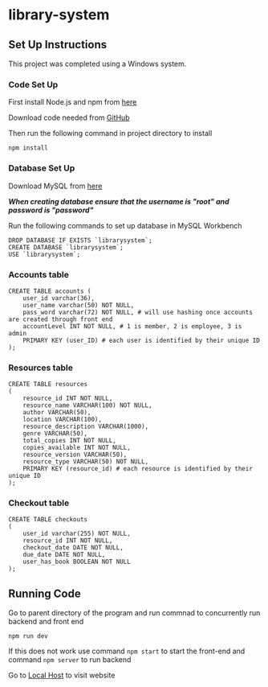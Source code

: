 # library-system

## Set Up Instructions
This project was completed using a Windows system.

### Code Set Up
First install Node.js and npm from [here](https://nodejs.org/en/download/package-manager)

Download code needed from [GitHub](https://github.com/shikhap04/library-system)

Then run the following command in project directory to install
```
npm install
```

### Database Set Up
Download MySQL from [here](https://dev.mysql.com/downloads/installer/)

***When creating database ensure that the username is "root" and password is "password"***

Run the following commands to set up database in MySQL Workbench

```
DROP DATABASE IF EXISTS `librarysystem`;
CREATE DATABASE `librarysystem`;
USE `librarysystem`;
```

### Accounts table
```
CREATE TABLE accounts (
	user_id varchar(36),
    user_name varchar(50) NOT NULL,
    pass_word varchar(72) NOT NULL, # will use hashing once accounts are created through front end
    accountLevel INT NOT NULL, # 1 is member, 2 is employee, 3 is admin
    PRIMARY KEY (user_ID) # each user is identified by their unique ID
);
```

### Resources table
```
CREATE TABLE resources
(
	resource_id INT NOT NULL,
    resource_name VARCHAR(100) NOT NULL,
    author VARCHAR(50),
    location VARCHAR(100),
    resource_description VARCHAR(1000),
    genre VARCHAR(50),
    total_copies INT NOT NULL,
    copies_available INT NOT NULL,
    resource_version VARCHAR(50), 
    resource_type VARCHAR(50) NOT NULL,
	PRIMARY KEY (resource_id) # each resource is identified by their unique ID
);
```

### Checkout table
```
CREATE TABLE checkouts
(
	user_id varchar(255) NOT NULL,		
    resource_id INT NOT NULL,
    checkout_date DATE NOT NULL,
    due_date DATE NOT NULL,
    user_has_book BOOLEAN NOT NULL
);
```


## Running Code
Go to parent directory of the program and run commnad to concurrently run backend and front end
```
npm run dev
```

If this does not work use command ``npm start`` to start the front-end and command ``npm server`` to run backend

Go to [Local Host](http://localhost:3000/) to visit website


